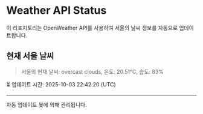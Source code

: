 
# Weather API Status

이 리포지토리는 OpenWeather API를 사용하여 서울의 날씨 정보를 자동으로 업데이트합니다.

## 현재 서울 날씨
> 서울의 현재 날씨: overcast clouds, 온도: 20.51°C, 습도: 83%

⏳ 업데이트 시간: 2025-10-03 22:42:20 (UTC)

---
자동 업데이트 봇에 의해 관리됩니다.

